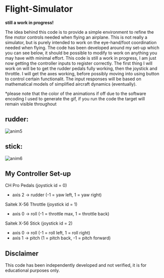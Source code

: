 # Flight-Simulator

**still a work in progress!**

The idea behind this code is to provide a simple environment to refine the fine motor controls needed when flying an airplane.
This is not really a simulator, but is purely intended to work on the eye-hand/foot coordination needed when flying.
The code has been developed around my set-up which you can see below, it should be possible to modify to work on anything you may have with minimal effort.
This code is still a work in progress, I am just now getting the controller inputs to register correctly. 
The first thing I will work on will be to get the rudder pedals fully working, then the joystick and throttle.
I will get the axes working, before possibly moving into using button to control certain functionalit.
The input responses will be based on mathematical models of simplified aircraft dynamics (eventually). 



*please note that the color of the animations if off due to the software encoding I used to generate the gif, if you run the code the target will remain visible throughout
## rudder:
![anim5](https://user-images.githubusercontent.com/79390007/129777967-38238cc0-d2dc-486b-ba6f-25fff751ab15.gif)

## stick:
![anim6](https://user-images.githubusercontent.com/79390007/129778003-1d5a94b2-56a1-4486-95be-4828a97fad35.gif)



## My Controller Set-up
CH Pro Pedals (joystick id = 0)
- axis 2 -> rudder (-1 = yaw left, 1 = yaw right)

Saitek X-56 Throttle (joystick id = 1)
- axis 0 -> roll (-1 = throttle max, 1 = throttle back)

Saitek X-56 Stick (joystick id = 2)
- axis 0 -> roll (-1 = roll left, 1 = roll right)
- axis 1 -> pitch (1 = pitch back, -1 = pitch forward)

## Disclaimer
This code has been independently developed and not verified, it is for educational purposes only. 
